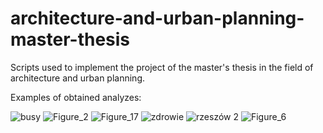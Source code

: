 # architecture-and-urban-planning-master-thesis
 Scripts used to implement the project of the master's thesis in the field of architecture and urban planning.
 
 Examples of obtained analyzes:
 
![busy](https://user-images.githubusercontent.com/49916782/115148868-bb534300-a061-11eb-9e3a-dab9a7ad5e51.png)
![Figure_2](https://user-images.githubusercontent.com/49916782/115148876-c1e1ba80-a061-11eb-87a0-7f71fd807d80.png)
![Figure_17](https://user-images.githubusercontent.com/49916782/115148881-c60dd800-a061-11eb-994a-10eb25cdabbe.png)
![zdrowie](https://user-images.githubusercontent.com/49916782/115148892-cdcd7c80-a061-11eb-848e-3a3e2d41574b.png)
![rzeszów 2](https://user-images.githubusercontent.com/49916782/115148906-d7ef7b00-a061-11eb-8219-261b27027a01.png)
![Figure_6](https://user-images.githubusercontent.com/49916782/115148917-e76ec400-a061-11eb-9db3-6fdc7d94d8d1.png)
